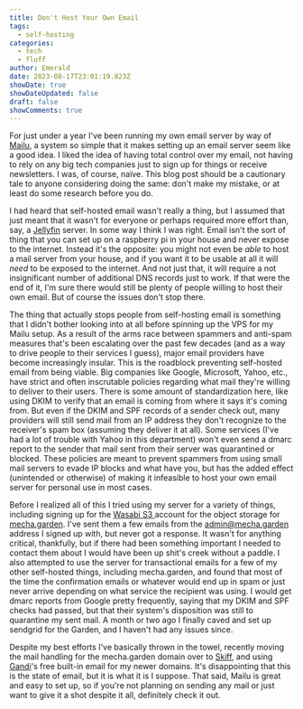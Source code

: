 ```yaml
---
title: Don't Host Your Own Email
tags:
  - self-hosting
categories:
  - tech
  - fluff
author: Emerald
date: 2023-08-17T23:01:19.823Z
showDate: true
showDateUpdated: false
draft: false
showComments: true
---
```


For just under a year I've been running my own email server by way of [Mailu](https://mailu.io "Mailu"), a system so simple that it makes setting up an email server seem like a good idea. I liked the idea of having total control over my email, not having to rely on any big tech companies just to sign up for things or receive newsletters. I was, of course, naïve. This blog post should be a cautionary tale to anyone considering doing the same: don't make my mistake, or at least do some research before you do.

I had heard that self-hosted email wasn't really a thing, but I assumed that just meant that it wasn't for everyone or perhaps required more effort than, say, a [Jellyfin](https://jellyfin.org/ "Jellyfin") server. In some way I think I was right. Email isn't the sort of thing that you can set up on a raspberry pi in your house and never expose to the internet. Instead it's the opposite: you might not even be *able* to host a mail server from your house, and if you want it to be usable at all it will *need* to be exposed to the internet. And not just that, it will require a not insignificant number of additional DNS records just to work. If that were the end of it, I'm sure there would still be plenty of people willing to host their own email. But of course the issues don't stop there.

The thing that actually stops people from self-hosting email is something that I didn't bother looking into at all before spinning up the VPS for my Mailu setup. As a result of the arms race between spammers and anti-spam measures that's been escalating over the past few decades (and as a way to drive people to their services I guess), major email providers have become increasingly insular. This is the roadblock preventing self-hosted email from being viable. Big companies like Google, Microsoft, Yahoo, etc., have strict and often inscrutable policies regarding what mail they're willing to deliver to their users. There is some amount of standardization here, like using DKIM to verify that an email is coming from where it says it's coming from. But even if the DKIM and SPF records of a sender check out, many providers will still send mail from an IP address they don't recognize to the receiver's spam box (assuming they deliver it at all). Some services (I've had a lot of trouble with Yahoo in this department) won't even send a dmarc report to the sender that mail sent from their server was quarantined or blocked. These policies are meant to prevent spammers from using small mail servers to evade IP blocks and what have you, but has the added effect (unintended or otherwise) of making it infeasible to host your own email server for personal use in most cases.

Before I realized all of this I tried using my server for a variety of things, including signing up for the [Wasabi S3 ](https://wasabi.com/ "Wasabi S3")account for the object storage for [mecha.garden](https://mecha.garden "mecha.garden"). I've sent them a few emails from the admin@mecha.garden address I signed up with, but never got a response. It wasn't for anything critical, thankfully, but if there had been something important I needed to contact them about I would have been up shit's creek without a paddle. I also attempted to use the server for transactional emails for a few of my other self-hosted things, including mecha.garden, and found that most of the time the confirmation emails or whatever would end up in spam or just never arrive depending on what service the recipient was using. I would get dmarc reports from Google pretty frequently, saying that my DKIM and SPF checks had passed, but that their system's disposition was still to quarantine my sent mail. A month or two ago I finally caved and set up sendgrid for the Garden, and I haven't had any issues since.

Despite my best efforts I've basically thrown in the towel, recently moving the mail handling for the mecha.garden domain over to [Skiff](https://skiff.com "Skiff"), and using [Gandi](https://www.gandi.net/en-US "Gandi")'s free built-in email for my newer domains. It's disappointing that this is the state of email, but it is what it is I suppose. That said, Mailu is great and easy to set up, so if you're not planning on sending any mail or just want to give it a shot despite it all, definitely check it out.
